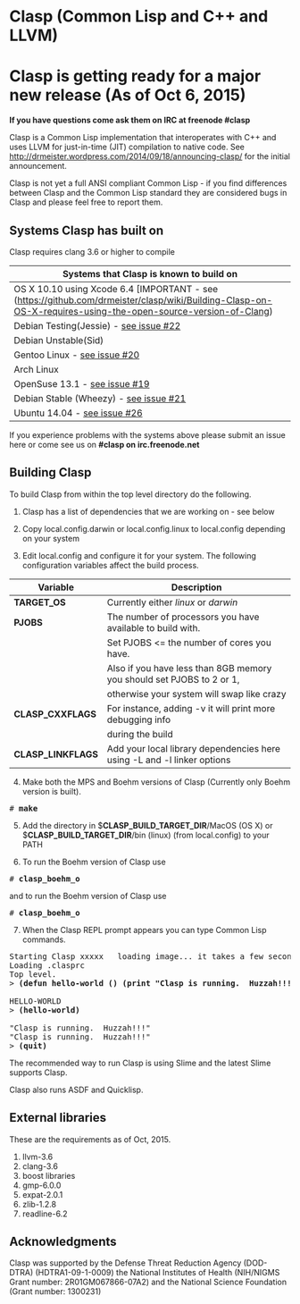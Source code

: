 Clasp (Common Lisp and C++ and LLVM)
===============

# Clasp is getting ready for a major new release (As of Oct 6, 2015)

**If you have questions come ask them on IRC at freenode #clasp**

Clasp is a Common Lisp implementation that interoperates with C++ and uses LLVM for just-in-time (JIT) compilation to native code.
See http://drmeister.wordpress.com/2014/09/18/announcing-clasp/ for the initial announcement.

Clasp is not yet a full ANSI compliant Common Lisp - if you find differences between Clasp and the Common Lisp standard they are considered bugs in Clasp and please feel free to report them.

## Systems Clasp has built on

Clasp requires clang 3.6 or higher to compile

|  Systems that Clasp is known to build on  |
| ----------------------------------------- |
| OS X 10.10 using Xcode 6.4  [IMPORTANT - see (https://github.com/drmeister/clasp/wiki/Building-Clasp-on-OS-X-requires-using-the-open-source-version-of-Clang)          |
|  Debian Testing(Jessie) - [see issue #22](https://github.com/drmeister/clasp/issues/22)   |
|  Debian Unstable(Sid)                     |
|  Gentoo Linux - [see issue #20](https://github.com/drmeister/clasp/issues/20)             |
|  Arch Linux                               |
|  OpenSuse 13.1 - [see issue #19](https://github.com/drmeister/clasp/issues/19)            |
|  Debian Stable (Wheezy) - [see issue #21](https://github.com/drmeister/clasp/issues/21)   |
|  Ubuntu 14.04 - [see issue #26](https://github.com/drmeister/clasp/issues/26)             |

If you experience problems with the systems above please submit an issue here or come see us on **#clasp on irc.freenode.net**

## Building Clasp

To build Clasp from within the top level directory do the following.

1) Clasp has a list of dependencies that we are working on - see below

2) Copy local.config.darwin or local.config.linux to local.config depending on your system

3) Edit local.config and configure it for your system. The following configuration variables affect the build process.

| Variable                                   |   Description                                                           |
| ------------------------------------------ | ----------------------------------------------------------------------- |
| **TARGET_OS**                              | Currently either _linux_ or _darwin_                                    |
| **PJOBS**                                  | The number of processors you have available to build with.              |
|                                            | Set PJOBS <= the number of cores you have.                              |
|                                            | Also if you have less than 8GB memory you should set PJOBS to 2 or 1,   |
|                                            | otherwise your system will swap like crazy                              |
| **CLASP_CXXFLAGS**                         | For instance, adding -v  it will print more debugging info              |
|                                            | during the build                                                        |
| **CLASP_LINKFLAGS**                        | Add your local library dependencies here using -L and -l linker options |
4) Make both the MPS and Boehm versions of Clasp (Currently only Boehm version is built).
<pre># <b>make</b></pre>

5) Add the directory in $**CLASP_BUILD_TARGET_DIR**/MacOS (OS X) or $**CLASP_BUILD_TARGET_DIR**/bin (linux) (from local.config) to your PATH<br>

6) To run the Boehm version of Clasp use
<pre># <b>clasp_boehm_o</b></pre>

and to run the Boehm version of Clasp use
<pre># <b>clasp_boehm_o</b></pre>

7) When the Clasp REPL prompt appears you can type Common Lisp commands.
<pre>Starting Clasp xxxxx   loading image... it takes a few seconds
Loading .clasprc
Top level.
&gt; <b>(defun hello-world () (print "Clasp is running.  Huzzah!!!"))</b>

HELLO-WORLD
&gt; <b>(hello-world)</b>

"Clasp is running.  Huzzah!!!"
"Clasp is running.  Huzzah!!!"
&gt; <b>(quit)</b>
</pre>

The recommended way to run Clasp is using Slime and the latest Slime supports Clasp.

Clasp also runs ASDF and Quicklisp.

## External libraries

These are the requirements as of Oct, 2015.<br>
1. llvm-3.6
1. clang-3.6
1. boost libraries
1. gmp-6.0.0
1. expat-2.0.1
1. zlib-1.2.8
1. readline-6.2

## Acknowledgments

Clasp was supported by the Defense Threat Reduction Agency (DOD-DTRA) (HDTRA1-09-1-0009) the National Institutes of Health (NIH/NIGMS Grant number: 2R01GM067866-07A2) and the National Science Foundation (Grant number: 1300231)
